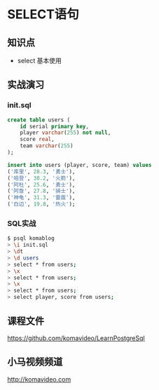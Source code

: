 SELECT语句
==========

## 知识点

* select 基本使用

## 实战演习

### init.sql

~~~sql
create table users (
    id serial primary key,
    player varchar(255) not null,
    score real,
    team varchar(255)
);

insert into users (player, score, team) values
('库里', 28.3, '勇士'),
('哈登', 30.2, '火箭'),
('阿杜', 25.6, '勇士'),
('阿詹', 27.8, '骑士'),
('神龟', 31.3, '雷霆'),
('白边', 19.8, '热火');
~~~

### SQL实战

~~~bash
$ psql komablog
> \i init.sql
> \dt
> \d users
> select * from users;
> \x
> select * from users;
> \x
> select * from users;
> select player, score from users;
~~~

## 课程文件

https://github.com/komavideo/LearnPostgreSql

## 小马视频频道

http://komavideo.com
